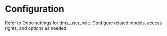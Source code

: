 # Configuration

Refer to Odoo settings for dms_user_role. Configure related models, access rights, and options as needed.
